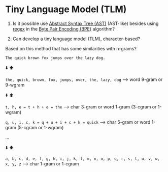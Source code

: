 # Tiny Language Model (TLM)

1) Is it possible use [Abstract Syntax Tree (AST)](https://en.wikipedia.org/wiki/Abstract_syntax_tree) (AST-like) besides using [regex](https://en.wikipedia.org/wiki/Regular_expression) in the [Byte Pair Encoding (BPE)](https://github.com/karpathy/minbpe) algorithm?

2) Can develop a tiny language model (TLM), character-based?

Based on this method that has some similarities with n-grams?

`The quick brown fox jumps over the lazy dog.`

⬇️ ⬆️ 

`the, quick, brown, fox, jumps, over, the, lazy, dog` --> word 9-gram or 9-wgram

⬇️ ⬆️ 

`t, h, e = t + h + e = the` --> char 3-gram or word 1-gram (3-cgram or 1-wgram)

`q, u, i, c, k = q + u + i + c + k = quick` --> char 5-gram or word 1-gram (5-cgram or 1-wgram)

...

⬇️ ⬆️ 

`a, b, c, d, e, f, g, h, i, j, k, l, m, n, o, p, q, r, s, t, u, v, w, x, y, z` --> char 1-gram or 1-cgram

